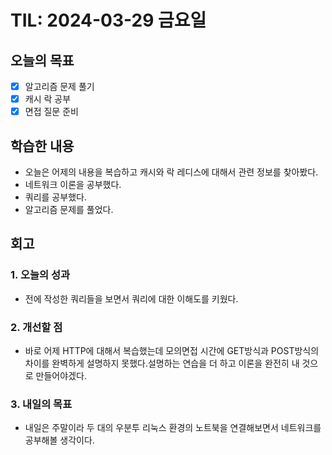 # TIL: 2024-03-29 금요일
## 오늘의 목표
- [x] 알고리즘 문제 풀기
- [x] 캐시 락 공부
- [x] 면접 질문 준비 
## 학습한 내용
- 오늘은 어제의 내용을 복습하고 캐시와 락 레디스에 대해서 관련 정보를 찾아봤다.
- 네트워크 이론을 공부했다.
- 쿼리를 공부했다.
- 알고리즘 문제를 풀었다.
## 회고
### 1. 오늘의 성과
- 전에 작성한 쿼리들을 보면서 쿼리에 대한 이해도를 키웠다.
### 2. 개선할 점 
- 바로 어제 HTTP에 대해서 복습했는데 모의면접 시간에 GET방식과 POST방식의 차이를 완벽하게 설명하지 못했다.설명하는 연습을 더 하고 이론을 완전히 내 것으로 만들어야겠다.
### 3. 내일의 목표
- 내일은 주말이라 두 대의 우분투 리눅스 환경의 노트북을 연결해보면서 네트워크를 공부해볼 생각이다.
